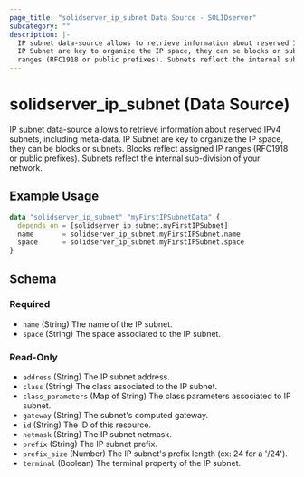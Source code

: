 ```yaml
---
page_title: "solidserver_ip_subnet Data Source - SOLIDserver"
subcategory: ""
description: |-
  IP subnet data-source allows to retrieve information about reserved IPv4 subnets, including meta-data.
  IP Subnet are key to organize the IP space, they can be blocks or subnets. Blocks reflect assigned IP
  ranges (RFC1918 or public prefixes). Subnets reflect the internal sub-division of your network.
---
```


# solidserver_ip_subnet (Data Source)

IP subnet data-source allows to retrieve information about reserved IPv4 subnets, including meta-data.
IP Subnet are key to organize the IP space, they can be blocks or subnets. Blocks reflect assigned IP
ranges (RFC1918 or public prefixes). Subnets reflect the internal sub-division of your network.

## Example Usage

```terraform
data "solidserver_ip_subnet" "myFirstIPSubnetData" {
  depends_on = [solidserver_ip_subnet.myFirstIPSubnet]
  name       = solidserver_ip_subnet.myFirstIPSubnet.name
  space      = solidserver_ip_subnet.myFirstIPSubnet.space
}
```
<!-- schema generated by tfplugindocs -->
## Schema

### Required

- `name` (String) The name of the IP subnet.
- `space` (String) The space associated to the IP subnet.

### Read-Only

- `address` (String) The IP subnet address.
- `class` (String) The class associated to the IP subnet.
- `class_parameters` (Map of String) The class parameters associated to IP subnet.
- `gateway` (String) The subnet's computed gateway.
- `id` (String) The ID of this resource.
- `netmask` (String) The IP subnet netmask.
- `prefix` (String) The IP subnet prefix.
- `prefix_size` (Number) The IP subnet's prefix length (ex: 24 for a '/24').
- `terminal` (Boolean) The terminal property of the IP subnet.


